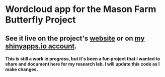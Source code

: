# Wordcloud app for the Mason Farm Butterfly Project

## See it live on the project's [website](https://ncbutterflies.web.unc.edu/what-is-flying/) or on [my shinyapps.io account](https://kaugustine.shinyapps.io/wordcloud/).

#### This is still a work in progress, but it's been a fun project that I wanted to share and document here for my research lab. I will update this code as I make changes.
